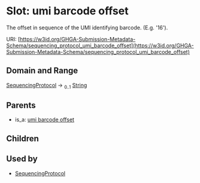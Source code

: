 
# Slot: umi barcode offset


The offset in sequence of the UMI identifying barcode. (E.g. '16').

URI: [https://w3id.org/GHGA-Submission-Metadata-Schema/sequencing_protocol_umi_barcode_offset](https://w3id.org/GHGA-Submission-Metadata-Schema/sequencing_protocol_umi_barcode_offset)


## Domain and Range

[SequencingProtocol](SequencingProtocol.md) &#8594;  <sub>0..1</sub> [String](types/String.md)

## Parents

 *  is_a: [umi barcode offset](umi_barcode_offset.md)

## Children


## Used by

 * [SequencingProtocol](SequencingProtocol.md)
